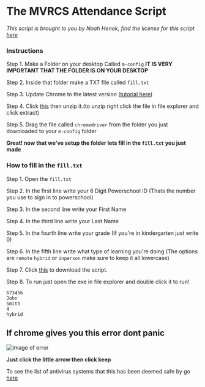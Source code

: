# The MVRCS Attendance Script

*This script is brought to you by Noah Henok, find the license for this script [here](license)*

### Instructions

Step 1. Make a Folder on your desktop Called `m-config` **IT IS VERY IMPORTANT THAT THE FOLDER IS ON YOUR DESKTOP**


Step 2. Inside that folder make a TXT file called `fill.txt`


Step 3. Update Chrome to the latest version ([tutorial here](https://support.google.com/chrome/answer/95414?co=GENIE.Platform%3DDesktop&hl=en))


Step 4. Click [this](https://chromedriver.storage.googleapis.com/90.0.4430.24/chromedriver_win32.zip) then unzip it.(to unzip right click the file in file explorer and click extract)


Step 5. Drag the file called `chromedriver` from the folder you just downloaded to your `m-config` folder

**Great! now that we've setup the folder lets fill in the `fill.txt` you just made**


### How to fill in the `fill.txt`

Step 1. Open the `fill.txt`


Step 2. In the first line write your 6 Digit Powerschool ID (Thats the number you use to sign in to powerschool)


Step 3. In the second line write your First Name


Step 4. In the third line write your Last Name


Step 5. In the fourth line write your grade (If you're in kindergarten just write 0)


Step 6. In the fifth line write what type of learning you're doing (The options are `remote` `hybrid` or `inperson` make sure to keep it all lowercase)


Step 7. Click [this](https://github.com/Noah-It-All/MVRCS-Attendance-Auto-Filler/releases/download/1.5/Attendance.exe) to download the script.


Step 8. To run just open the exe in file explorer and double click it to run!


```
673456
John
Smith
4
hybrid
```


## If chrome gives you this error dont panic
![image of error](https://i.imgur.com/g2MWmHr.png)

**Just click the little arrow then click keep**


To see the list of antivirus systems that this has been deemed safe by go [here](antivirus.md)
